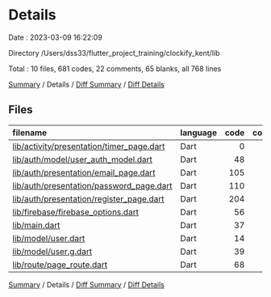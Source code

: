 # Details

Date : 2023-03-09 16:22:09

Directory /Users/dss33/flutter_project_training/clockify_kent/lib

Total : 10 files,  681 codes, 22 comments, 65 blanks, all 768 lines

[Summary](results.md) / Details / [Diff Summary](diff.md) / [Diff Details](diff-details.md)

## Files
| filename | language | code | comment | blank | total |
| :--- | :--- | ---: | ---: | ---: | ---: |
| [lib/activity/presentation/timer_page.dart](/lib/activity/presentation/timer_page.dart) | Dart | 0 | 0 | 1 | 1 |
| [lib/auth/model/user_auth_model.dart](/lib/auth/model/user_auth_model.dart) | Dart | 48 | 0 | 7 | 55 |
| [lib/auth/presentation/email_page.dart](/lib/auth/presentation/email_page.dart) | Dart | 105 | 0 | 5 | 110 |
| [lib/auth/presentation/password_page.dart](/lib/auth/presentation/password_page.dart) | Dart | 110 | 2 | 7 | 119 |
| [lib/auth/presentation/register_page.dart](/lib/auth/presentation/register_page.dart) | Dart | 204 | 3 | 8 | 215 |
| [lib/firebase/firebase_options.dart](/lib/firebase/firebase_options.dart) | Dart | 56 | 12 | 4 | 72 |
| [lib/main.dart](/lib/main.dart) | Dart | 37 | 1 | 5 | 43 |
| [lib/model/user.dart](/lib/model/user.dart) | Dart | 14 | 0 | 6 | 20 |
| [lib/model/user.g.dart](/lib/model/user.g.dart) | Dart | 39 | 4 | 8 | 51 |
| [lib/route/page_route.dart](/lib/route/page_route.dart) | Dart | 68 | 0 | 14 | 82 |

[Summary](results.md) / Details / [Diff Summary](diff.md) / [Diff Details](diff-details.md)